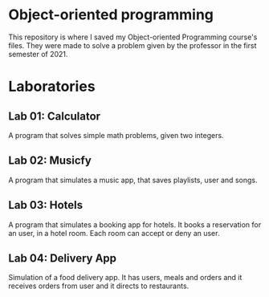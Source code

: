 # Object-oriented programming

This repository is where I saved my Object-oriented Programming course's files. They were made to solve a problem given by the professor in the first semester of 2021.

# Laboratories

## Lab 01: Calculator

A program that solves simple math problems, given two integers.

## Lab 02: Musicfy

A program that simulates a music app, that saves playlists, user and songs.

## Lab 03: Hotels

A program that simulates a booking app for hotels. It books a reservation for an user, in a hotel room. Each room can accept or deny an user.

## Lab 04: Delivery App

Simulation of a food delivery app. It has users, meals and orders and it receives orders from user and it directs to restaurants.
